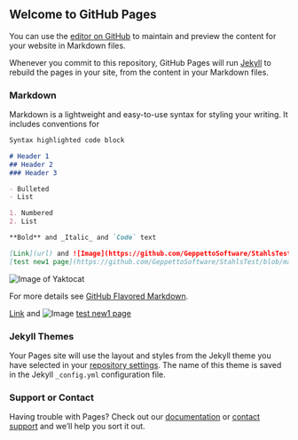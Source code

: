 
## Welcome to GitHub Pages

You can use the [editor on GitHub](https://github.com/test201093/testingRepo/edit/master/README.md) to maintain and preview the content for your website in Markdown files.

Whenever you commit to this repository, GitHub Pages will run [Jekyll](https://jekyllrb.com/) to rebuild the pages in your site, from the content in your Markdown files.

### Markdown

Markdown is a lightweight and easy-to-use syntax for styling your writing. It includes conventions for

```markdown
Syntax highlighted code block

# Header 1
## Header 2
### Header 3

- Bulleted
- List

1. Numbered
2. List

**Bold** and _Italic_ and `Code` text

[Link](url) and ![Image](https://github.com/GeppettoSoftware/StahlsTest/blob/master/docs/jonas-verstuyft-787869-unsplash.jpg)
[test new1 page](https://github.com/GeppettoSoftware/StahlsTest/blob/master/docs/jonas-verstuyft-787869-unsplash.jpg)
```
![Image of Yaktocat](https://octodex.github.com/images/yaktocat.png)


For more details see [GitHub Flavored Markdown](https://guides.github.com/features/mastering-markdown/).

[Link](url) and ![Image](https://github.com/GeppettoSoftware/StahlsTest/blob/master/docs/jonas-verstuyft-787869-unsplash.jpg)
[test new1 page](https://github.com/GeppettoSoftware/StahlsTest/blob/master/docs/jonas-verstuyft-787869-unsplash.jpg)

### Jekyll Themes

Your Pages site will use the layout and styles from the Jekyll theme you have selected in your [repository settings](https://github.com/test201093/testingRepo/settings). The name of this theme is saved in the Jekyll `_config.yml` configuration file.

### Support or Contact

Having trouble with Pages? Check out our [documentation](https://help.github.com/categories/github-pages-basics/) or [contact support](https://github.com/contact) and we’ll help you sort it out.
